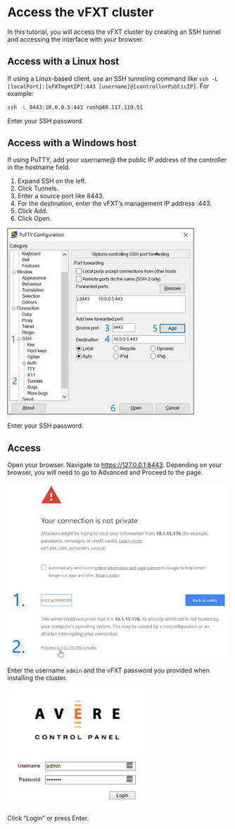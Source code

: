 # Access the vFXT cluster
In this tutorial, you will access the vFXT cluster by creating an SSH tunnel and accessing the interface with your browser.

## Access with a Linux host
If using a Linux-based client, use an SSH tunneling command like `ssh -L [localPort]:[vFXTmgmtIP]:443 [username]@[controllerPublicIP]`.
For example:
```sh
ssh -L 8443:10.0.0.5:443 ronh@40.117.119.51
```
Enter your SSH password.

## Access with a Windows host
If using PuTTY, add your username@ the public IP address of the controller in the hostname field. 
1. Expand SSH on the left.
1. Click Tunnels. 
1. Enter a source port like 8443. 
1. For the destination, enter the vFXT’s management IP address :443. 
1. Click Add.
1. Click Open.

<img src="images/20-tunnel-numbered-border-75.png">

Enter your SSH password.

## Access 
Open your browser. Navigate to https://127.0.0.1:8443. Depending on your browser, you will need to go to Advanced and Proceed to the page.

<img src="images/21-browser-proceed.png">

Enter the username `admin` and the vFXT password you provided when installing the cluster.

<img src="images/21b-login.png">

Click “Login” or press Enter.
